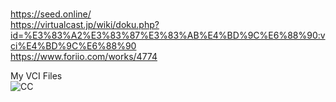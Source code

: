 <br>https://seed.online/ 
<br>https://virtualcast.jp/wiki/doku.php?id=%E3%83%A2%E3%83%87%E3%83%AB%E4%BD%9C%E6%88%90:vci%E4%BD%9C%E6%88%90
<br>https://www.foriio.com/works/4774

My VCI Files
<br><img src="https://mirrors.creativecommons.org/presskit/buttons/88x31/png/by.png" alt="CC" title="CCBY">
